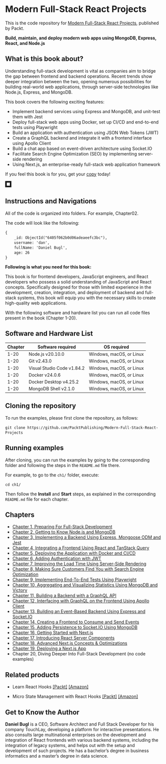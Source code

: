 # Modern Full-Stack React Projects

<a href="https://www.packtpub.com/product/modern-full-stack-react-projects/9781837637959"><img src="https://content.packt.com/B19385/cover_image_small.jpg" alt="" height="256px" align="right"></a>

This is the code repository for [Modern Full-Stack React Projects](https://www.packtpub.com/product/modern-full-stack-react-projects/9781837637959), published by Packt.

**Build, maintain, and deploy modern web apps using MongoDB, Express, React, and Node.js**

## What is this book about?
Understanding full-stack development is vital as companies aim to bridge the gap between frontend and backend operations. Recent trends show deeper integration between the two, opening numerous possibilities for building real-world web applications, through server-side technologies like Node.js, Express, and MongoDB.
	
This book covers the following exciting features:
* Implement backend services using Express and MongoDB, and unit-test them with Jest
* Deploy full-stack web apps using Docker, set up CI/CD and end-to-end tests using Playwright
* Build an application with authentication using JSON Web Tokens (JWT)
* Create a GraphQL backend and integrate it with a frontend interface using Apollo Client
* Build a chat app based on event-driven architecture using Socket.IO
* Facilitate Search Engine Optimization (SEO) by implementing server-side rendering
* Using Next.js, an enterprise-ready full-stack web application framework

If you feel this book is for you, get your [copy](https://www.amazon.com/dp/1837637954) today!

<a href="https://www.packtpub.com/?utm_source=github&utm_medium=banner&utm_campaign=GitHubBanner"><img src="https://raw.githubusercontent.com/PacktPublishing/GitHub/master/GitHub.png" 
alt="https://www.packtpub.com/" border="5" /></a>


## Instructions and Navigations
All of the code is organized into folders. For example, Chapter02.

The code will look like the following:
```
{
    _id: ObjectId("6405f062b0d06adeaeefc3bc"),
    username: 'dan',
    fullName: 'Daniel Bugl',
    age: 26
}
```

**Following is what you need for this book:**

This book is for frontend developers, JavaScript engineers, and React developers who possess a solid understanding of JavaScript and React concepts. Specifically designed for those with limited experience in the development, creation, integration, and deployment of backend and full-stack systems, this book will equip you with the necessary skills to create high-quality web applications.

With the following software and hardware list you can run all code files present in the book (Chapter 1-20).

## Software and Hardware List

| Chapter  | Software required                  | OS required                   |
| -------- | -----------------------------------| ------------------------------|            
| 1-20     | Node.js v20.10.0                   | Windows, macOS, or Linux      |  
| 1-20     | Git v2.43.0                        | Windows, macOS, or Linux      |
| 1-20     | Visual Studio Code v1.84.2         | Windows, macOS, or Linux      |
| 1-20     | Docker v24.0.6                     | Windows, macOS, or Linux      |
| 1-20     | Docker Desktop v4.25.2             | Windows, macOS, or Linux      |
| 1-20     | MongoDB Shell v2.1.0               | Windows, macOS, or Linux      |


## Cloning the repository

To run the examples, please first clone the repository, as follows:

```
git clone https://github.com/PacktPublishing/Modern-Full-Stack-React-Projects
```

## Running examples

After cloning, you can run the examples by going to the corresponding folder and following the steps in the `README.md` file there.

For example, to go to the `ch1/` folder, execute:

```
cd ch1/
```

Then follow the **Install** and **Start** steps, as explained in the corresponding `README.md` file for each chapter.

## Chapters

- [Chapter 1, Preparing For Full-Stack Development](https://github.com/PacktPublishing/Modern-Full-Stack-React-Projects/tree/main/ch1)
- [Chapter 2, Getting to Know Node.js and MongoDB](https://github.com/PacktPublishing/Modern-Full-Stack-React-Projects/tree/main/ch2)
- [Chapter 3, Implementing a Backend Using Express, Mongoose ODM and Jest](https://github.com/PacktPublishing/Modern-Full-Stack-React-Projects/tree/main/ch3)
- [Chapter 4, Integrating a Frontend Using React and TanStack Query](https://github.com/PacktPublishing/Modern-Full-Stack-React-Projects/tree/main/ch4)
- [Chapter 5, Deploying the Application with Docker and CI/CD](https://github.com/PacktPublishing/Modern-Full-Stack-React-Projects/tree/main/ch5)
- [Chapter 6, Adding Authentication with JWT](https://github.com/PacktPublishing/Modern-Full-Stack-React-Projects/tree/main/ch6)
- [Chapter 7, Improving the Load Time Using Server-Side Rendering](https://github.com/PacktPublishing/Modern-Full-Stack-React-Projects/tree/main/ch7)
- [Chapter 8, Making Sure Customers Find You with Search Engine Optimization](https://github.com/PacktPublishing/Modern-Full-Stack-React-Projects/tree/main/ch8)
- [Chapter 9, Implementing End-To-End Tests Using Playwright](https://github.com/PacktPublishing/Modern-Full-Stack-React-Projects/tree/main/ch9)
- [Chapter 10, Aggregating and Visualizing Statistics Using MongoDB and Victory](https://github.com/PacktPublishing/Modern-Full-Stack-React-Projects/tree/main/ch10)
- [Chapter 11, Building a Backend with a GraphQL API](https://github.com/PacktPublishing/Modern-Full-Stack-React-Projects/tree/main/ch11)
- [Chapter 12, Interfacing with GraphQL on the Frontend Using Apollo Client](https://github.com/PacktPublishing/Modern-Full-Stack-React-Projects/tree/main/ch12)
- [Chapter 13, Building an Event-Based Backend Using Express and Socket.IO](https://github.com/PacktPublishing/Modern-Full-Stack-React-Projects/tree/main/ch13)
- [Chapter 14, Creating a Frontend to Consume and Send Events](https://github.com/PacktPublishing/Modern-Full-Stack-React-Projects/tree/main/ch14)
- [Chapter 15, Adding Persistence to Socket.IO Using MongoDB](https://github.com/PacktPublishing/Modern-Full-Stack-React-Projects/tree/main/ch15)
- [Chapter 16, Getting Started with Next.js](https://github.com/PacktPublishing/Modern-Full-Stack-React-Projects/tree/main/ch16)
- [Chapter 17, Introducing React Server Components](https://github.com/PacktPublishing/Modern-Full-Stack-React-Projects/tree/main/ch17)
- [Chapter 18, Advanced Next.js Concepts & Optimizations](https://github.com/PacktPublishing/Modern-Full-Stack-React-Projects/tree/main/ch18)
- [Chapter 19, Deploying a Next.js App](https://github.com/PacktPublishing/Modern-Full-Stack-React-Projects/tree/main/ch19)
- Chapter 20, Diving Deeper Into Full-Stack Development (no code examples)



## Related products <Other books you may enjoy>
* Learn React Hooks [[Packt]](https://www.packtpub.com/product/learn-react-hooks/9781838641443) [[Amazon]](https://www.amazon.com/dp/1838641440)

* Micro State Management with React Hooks [[Packt]](https://www.packtpub.com/product/micro-state-management-with-react-hooks/9781801812375) [[Amazon]](https://www.amazon.com/dp/1801812373)

## Get to Know the Author
**Daniel Bugl**
is a CEO, Software Architect and Full Stack Developer for his company TouchLay, developing a platform for interactive presentations. He also consults large multinational enterprises on the development and integration of React frontends with various backend systems, including the integration of legacy systems, and helps out with the setup and development of such projects. He has a bachelor&rsquo;s degree in business informatics and a master&rsquo;s degree in data science.
